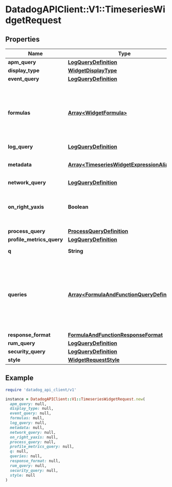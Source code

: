 # DatadogAPIClient::V1::TimeseriesWidgetRequest

## Properties

| Name | Type | Description | Notes |
| ---- | ---- | ----------- | ----- |
| **apm_query** | [**LogQueryDefinition**](LogQueryDefinition.md) |  | [optional] |
| **display_type** | [**WidgetDisplayType**](WidgetDisplayType.md) |  | [optional] |
| **event_query** | [**LogQueryDefinition**](LogQueryDefinition.md) |  | [optional] |
| **formulas** | [**Array&lt;WidgetFormula&gt;**](WidgetFormula.md) | List of formulas that operate on queries. **This feature is currently in beta.** | [optional] |
| **log_query** | [**LogQueryDefinition**](LogQueryDefinition.md) |  | [optional] |
| **metadata** | [**Array&lt;TimeseriesWidgetExpressionAlias&gt;**](TimeseriesWidgetExpressionAlias.md) | Used to define expression aliases. | [optional] |
| **network_query** | [**LogQueryDefinition**](LogQueryDefinition.md) |  | [optional] |
| **on_right_yaxis** | **Boolean** | Whether or not to display a second y-axis on the right. | [optional] |
| **process_query** | [**ProcessQueryDefinition**](ProcessQueryDefinition.md) |  | [optional] |
| **profile_metrics_query** | [**LogQueryDefinition**](LogQueryDefinition.md) |  | [optional] |
| **q** | **String** | Widget query. | [optional] |
| **queries** | [**Array&lt;FormulaAndFunctionQueryDefinition&gt;**](FormulaAndFunctionQueryDefinition.md) | List of queries that can be returned directly or used in formulas. **This feature is currently in beta.** | [optional] |
| **response_format** | [**FormulaAndFunctionResponseFormat**](FormulaAndFunctionResponseFormat.md) |  | [optional] |
| **rum_query** | [**LogQueryDefinition**](LogQueryDefinition.md) |  | [optional] |
| **security_query** | [**LogQueryDefinition**](LogQueryDefinition.md) |  | [optional] |
| **style** | [**WidgetRequestStyle**](WidgetRequestStyle.md) |  | [optional] |

## Example

```ruby
require 'datadog_api_client/v1'

instance = DatadogAPIClient::V1::TimeseriesWidgetRequest.new(
  apm_query: null,
  display_type: null,
  event_query: null,
  formulas: null,
  log_query: null,
  metadata: null,
  network_query: null,
  on_right_yaxis: null,
  process_query: null,
  profile_metrics_query: null,
  q: null,
  queries: null,
  response_format: null,
  rum_query: null,
  security_query: null,
  style: null
)
```

